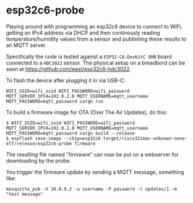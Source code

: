 # esp32c6-probe

Playing around with programming an esp32c6 device to connect to WiFi, getting
an IPv4 address via DHCP and then continously reading temperature/humidity
values from a sensor and publishing these results to an MQTT server.

Specifically the code is tested against a `ESP32-C6-DevKitC 8MB` board
connected to a `HDC3022` sensor. The physical setup on a breadbord can be seen
at https://github.com/eest/esp32c6-hdc3022.

To flash the device after plugging it in via USB-C:
```
WIFI_SSID=wifi_ssid WIFI_PASSWORD=wifi_password MQTT_SERVER_IPV4=192.0.2.0 MQTT_USERNAME=mqtt_username MQTT_PASSWORD=mqtt_password cargo run
```

To build a firmware image for OTA (Over The Air Updates), do this:
```
$ WIFI_SSID=wifi_ssid WIFI_PASSWORD=wifi_password MQTT_SERVER_IPV4=192.0.2.0 MQTT_USERNAME=mqtt_username MQTT_PASSWORD=mqtt_password cargo build --release
$ espflash save-image --chip=esp32c6 target/riscv32imac-unknown-none-elf/release/esp32c6-probe firmware
```

The resulting file named "firmware" can now be put on a webserver for downloading by the probe.

You trigger the firmware update by sending a MQTT message, something like:
```
mosquitto_pub -h 10.0.0.2 -u username -P password -t updates/1 -m "test message"
```
